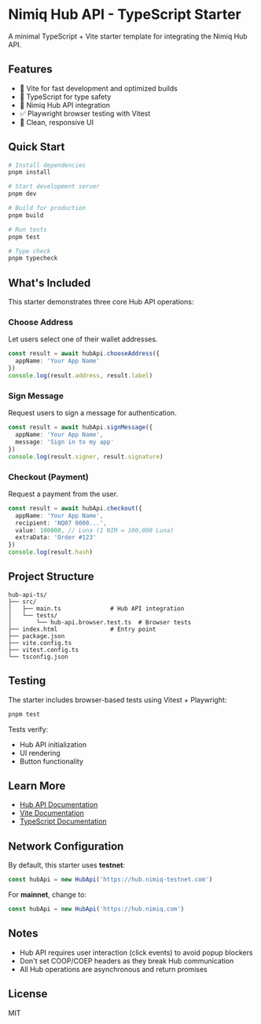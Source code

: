 # Nimiq Hub API - TypeScript Starter

A minimal TypeScript + Vite starter template for integrating the Nimiq Hub API.

## Features

- 🚀 Vite for fast development and optimized builds
- 📘 TypeScript for type safety
- 🔐 Nimiq Hub API integration
- ✅ Playwright browser testing with Vitest
- 🎨 Clean, responsive UI

## Quick Start

```bash
# Install dependencies
pnpm install

# Start development server
pnpm dev

# Build for production
pnpm build

# Run tests
pnpm test

# Type check
pnpm typecheck
```

## What's Included

This starter demonstrates three core Hub API operations:

### Choose Address
Let users select one of their wallet addresses.

```ts
const result = await hubApi.chooseAddress({
  appName: 'Your App Name'
})
console.log(result.address, result.label)
```

### Sign Message
Request users to sign a message for authentication.

```ts
const result = await hubApi.signMessage({
  appName: 'Your App Name',
  message: 'Sign in to my app'
})
console.log(result.signer, result.signature)
```

### Checkout (Payment)
Request a payment from the user.

```ts
const result = await hubApi.checkout({
  appName: 'Your App Name',
  recipient: 'NQ07 0000...',
  value: 100000, // Luna (1 NIM = 100,000 Luna)
  extraData: 'Order #123'
})
console.log(result.hash)
```

## Project Structure

```
hub-api-ts/
├── src/
│   ├── main.ts              # Hub API integration
│   └── tests/
│       └── hub-api.browser.test.ts  # Browser tests
├── index.html               # Entry point
├── package.json
├── vite.config.ts
├── vitest.config.ts
└── tsconfig.json
```

## Testing

The starter includes browser-based tests using Vitest + Playwright:

```bash
pnpm test
```

Tests verify:
- Hub API initialization
- UI rendering
- Button functionality

## Learn More

- [Hub API Documentation](https://nimiq.github.io/hub)
- [Vite Documentation](https://vitejs.dev)
- [TypeScript Documentation](https://www.typescriptlang.org)

## Network Configuration

By default, this starter uses **testnet**:

```ts
const hubApi = new HubApi('https://hub.nimiq-testnet.com')
```

For **mainnet**, change to:

```ts
const hubApi = new HubApi('https://hub.nimiq.com')
```

## Notes

- Hub API requires user interaction (click events) to avoid popup blockers
- Don't set COOP/COEP headers as they break Hub communication
- All Hub operations are asynchronous and return promises

## License

MIT
